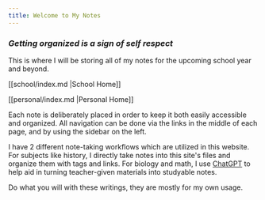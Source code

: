 ```yaml
---
title: Welcome to My Notes
---
```


### *Getting organized is a sign of self respect*

This is where I will be storing all of my notes for the upcoming school year and beyond.  

[[school/index.md |School Home]]

[[personal/index.md |Personal Home]]

Each note is deliberately placed in order to keep it both easily accessible and organized. All navigation can be done via the links in the middle of each page, and by using the sidebar on the left. 

I have 2 different note-taking workflows which are utilized in this website. For subjects like history, I directly take notes into this site's files and organize them with tags and links. For biology and math, I use [ChatGPT](personal/chatgpt.md) to help aid in turning teacher-given materials into studyable notes. 

Do what you will with these writings, they are mostly for my own usage. 